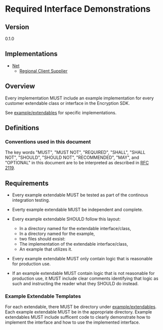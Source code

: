 [//]: # "Copyright Amazon.com Inc. or its affiliates. All Rights Reserved."
[//]: # "SPDX-License-Identifier: CC-BY-SA-4.0"

# Required Interface Demonstrations

## Version

0.1.0

## Implementations

- [Net](https://github.com/aws/aws-encryption-sdk-dafny/tree/develop/aws-encryption-sdk-net/Examples)
  - [Regional Client Supplier](https://github.com/aws/aws-encryption-sdk-dafny/blob/develop/aws-encryption-sdk-net/Examples/ClientSupplier/RegionalRoleClientSupplier.cs)

## Overview

Every implementation MUST include an example implementation
for every customer extendable class or interface in the Encryption SDK.

See [example/extendables](./extendables) for specific implementations.

## Definitions

### Conventions used in this document

The key words
"MUST", "MUST NOT", "REQUIRED", "SHALL", "SHALL NOT",
"SHOULD", "SHOULD NOT", "RECOMMENDED", "MAY", and "OPTIONAL"
in this document are to be interpreted as described in
[RFC 2119](https://tools.ietf.org/html/rfc2119).

## Requirements

- Every example extendable MUST be tested
  as part of the continous integration testing.
- Everty example extendable MUST be independent and complete.
- Every example extendable SHOULD follow this layout:

  - In a directory named for the extendable interface/class,
  - In a directory named for the example,
  - two files should exsist:
  - The implementation of the extendable interface/class,
  - An example that utilizes it.

- Every example extendable MUST only contain logic that is reasonable for production use.
- If an example extendable MUST contain logic that is not reasonable for production use,
  it MUST include clear comments identifying that logic as such
  and instructing the reader what they SHOULD do instead.

### Example Extendable Templates

For each extendable, there MUST be directory under [example/extendables](./extendables).
Each example extendable MUST be in the appropriate directory.
Example extendables MUST include sufficent code to clearly demonstrate
how to implement the interface and
how to use the implemented interface.
